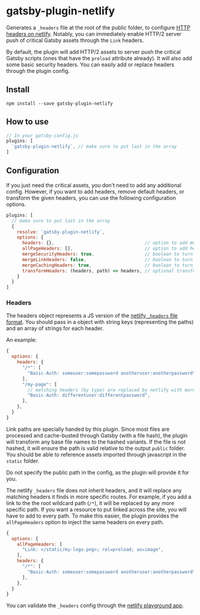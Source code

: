 # gatsby-plugin-netlify

Generates a `_headers` file at the root of the public folder, to configure [HTTP headers on netlify](https://www.netlify.com/docs/headers-and-basic-auth/). Notably, you can immediately enable HTTP/2 server push of critical Gatsby assets through the `Link` headers.

By default, the plugin will add HTTP/2 assets to server push the critical Gatsby scripts (ones that have the `preload` attribute already). It will also add some basic security headers. You can easily add or replace headers through the plugin config.

## Install

`npm install --save gatsby-plugin-netlify`

## How to use

```javascript
// In your gatsby-config.js
plugins: [
  `gatsby-plugin-netlify`, // make sure to put last in the array
]
```

## Configuration

If you just need the critical assets, you don't need to add any additional config. However, if you want to add headers, remove default headers, or transform the given headers, you can use the following configuration options.

```javascript
plugins: [
  // make sure to put last in the array
  {
    resolve: `gatsby-plugin-netlify`,
    options: {
      headers: {},                                  // option to add more headers. `Link` headers are transformed by the below criteria
      allPageHeaders: [],                           // option to add headers for all pages. `Link` headers are transformed by the below criteria
      mergeSecurityHeaders: true,                   // boolean to turn off the default security headers
      mergeLinkHeaders: false,                      // boolean to turn off the default gatsby js headers (disabled by default, until gzip is fixed for server push)
      mergeCachingHeaders: true,                    // boolean to turn off the default caching headers
      transformHeaders: (headers, path) => headers, // optional transform for manipulating headers under each path (e.g.sorting), etc.
    }
  }
]
```

### Headers

The headers object represents a JS version of the [netlify `_headers` file format](https://www.netlify.com/docs/headers-and-basic-auth/). You should pass in a object with string keys (representing the paths) and an array of strings for each header.

An example:

```javascript
{
  options: {
    headers: {
      "/*": [
        "Basic-Auth: someuser:somepassword anotheruser:anotherpassword",
      ],
      "/my-page": [
        // matching headers (by type) are replaced by netlify with more specific routes
        "Basic-Auth: differentuser:differentpassword",
      ],
    },
  }
}
```

Link paths are specially handed by this plugin. Since most files are processed and cache-busted through Gatsby (with a file hash), the plugin will transform any base file names to the hashed variants. If the file is not hashed, it will ensure the path is valid relative to the output `public` folder. You should be able to reference assets imported through javascript in the `static` folder.

Do not specify the public path in the config, as the plugin will provide it for you.

The netlify `_headers` file does not inherit headers, and it will replace any matching headers it finds in more specific routes. For example, if you add a link to the the root wildcard path (`/*`), it will be replaced by any more specific path. If you want a resource to put linked across the site, you will have to add to every path. To make this easier, the plugin provides the `allPageHeaders` option to inject the same headers on every path.

```javascript
{
  options: {
    allPageHeaders: [
      "Link: </static/my-logo.png>; rel=preload; as=image",
    ],
    headers: {
      "/*": [
        "Basic-Auth: someuser:somepassword anotheruser:anotherpassword",
      ],
    },
  }
}
```

You can validate the `_headers` config through the [netlify playground app](https://play.netlify.com/headers).